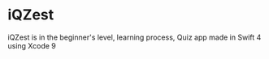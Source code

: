 # iQZest
iQZest is in the beginner's level, learning process, Quiz app made in Swift 4 using Xcode 9

